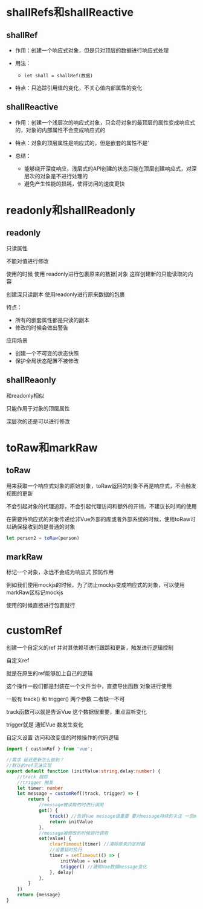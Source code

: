 # shallRefs和shallReactive

## shallRef 

- 作用：创建一个响应式对象，但是只对顶层的数据进行响应式处理

- 用法：

  - ```
    let shall = shallRef(数据)
    ```

- 特点：只追踪引用值的变化，不关心值内部属性的变化

## shallReactive 

- 作用：创建一个浅层次的响应式对象，只会将对象的最顶层的属性变成响应式的，对象的内部属性不会变成响应式的
- 特点：对象的顶层属性是响应式的，但是嵌套的属性不是’

- 总结：
  - 能够绕开深度响应，浅层式的API创建的状态只能在顶层创建响应式，对深层次的对象是不进行处理的
  - 避免产生性能的损耗，使得访问的速度更快

# readonly和shallReadonly

## readonly

只读属性

不能对值进行修改 

使用的时候 使用 readonly进行包裹原来的数据|对象  这样创建新的只能读取的内容

创建深只读副本 使用readonly进行原来数据的包裹

特点：

- 所有的嵌套属性都是只读的副本
- 修改的时候会做出警告

应用场景

- 创建一个不可变的状态快照
- 保护全局状态配置不被修改

## shallReaonly

和readonly相似

只能作用于对象的顶层属性

深层次的还是可以进行修改

# toRaw和markRaw

## toRaw

用来获取一个响应式对象的原始对象，toRaw返回的对象不再是响应式，不会触发视图的更新

不会引起对象的代理追踪，不会引起代理访问和额外的开销，不建议长时间的使用

在需要将响应式的对象传递给非Vue外部的库或者外部系统的时候，使用toRaw可以确保接收到的是普通的对象

```ts
let person2 = toRaw(person)
```

## markRaw

标记一个对象，永远不会成为响应式 预防作用

例如我们使用mockjs的时候，为了防止mockjs变成响应式的对象，可以使用markRaw区标记mockjs

使用的时候直接进行包裹就行

# customRef

创建一个自定义的ref 并对其依赖项进行跟踪和更新，触发进行逻辑控制

自定义ref

就是在原生的ref能够加上自己的逻辑

这个操作一般们都是封装在一个文件当中，直接导出函数 对象进行使用

一般有 track() 和 trigger() 两个参数 二者缺一不可

track函数可以就是告诉Vue 这个数据很重要，重点监听变化

trigger就是 通知Vue 数发生变化

自定义设置 访问和改变值的时候操作的代码逻辑

```ts
import { customRef } from 'vue';

//需求 延迟更新怎么做到？
//默认的ref无法实现
export default function (initValue:string,delay:number) {
    //track 跟踪
    //trigger 触发
    let timer: number
    let message = customRef((track, trigger) => {
        return {
            //message被读取的时进行调用
            get() {
                track() //告诉Vue message很重要 要对message持续的关注 一旦message变化就进行更新
                return initValue
            },
            //message被修改的时候进行调用
            set(value) {
                clearTimeout(timer) //清除原来的定时器
                //设置延时执行
                timer = setTimeout(() => {
                    initValue = value
                    trigger() //通知Vue数据message变化
                }, delay)
            },
        }
    })
    return {message}
}
```





